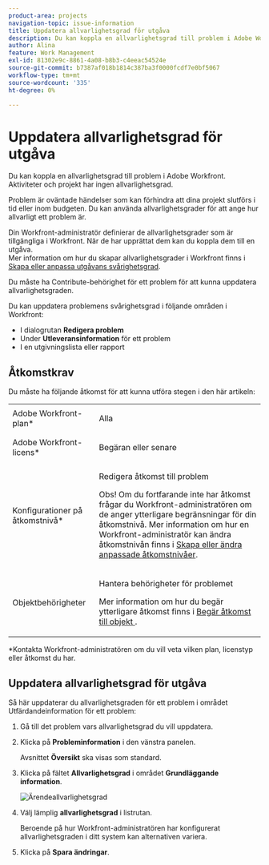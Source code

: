 ```yaml
---
product-area: projects
navigation-topic: issue-information
title: Uppdatera allvarlighetsgrad för utgåva
description: Du kan koppla en allvarlighetsgrad till problem i Adobe Workfront. Aktiviteter och projekt har ingen allvarlighetsgrad.
author: Alina
feature: Work Management
exl-id: 81302e9c-8861-4a08-b8b3-c4eeac54524e
source-git-commit: b7387af018b1814c387ba3f0000fcdf7e0bf5067
workflow-type: tm+mt
source-wordcount: '335'
ht-degree: 0%

---
```


# Uppdatera allvarlighetsgrad för utgåva

Du kan koppla en allvarlighetsgrad till problem i Adobe Workfront. Aktiviteter och projekt har ingen allvarlighetsgrad.

Problem är oväntade händelser som kan förhindra att dina projekt slutförs i tid eller inom budgeten. Du kan använda allvarlighetsgrader för att ange hur allvarligt ett problem är. 

Din Workfront-administratör definierar de allvarlighetsgrader som är tillgängliga i Workfront. När de har upprättat dem kan du koppla dem till en utgåva.\
Mer information om hur du skapar allvarlighetsgrader i Workfront finns i [Skapa eller anpassa utgåvans svårighetsgrad](../../../administration-and-setup/customize-workfront/creating-custom-status-and-priority-labels/create-customize-issue-severities.md).

Du måste ha Contribute-behörighet för ett problem för att kunna uppdatera allvarlighetsgraden. 

Du kan uppdatera problemens svårighetsgrad i följande områden i Workfront:

* I dialogrutan **Redigera problem**
* Under **Utleveransinformation** för ett problem
* I en utgivningslista eller rapport

## Åtkomstkrav

Du måste ha följande åtkomst för att kunna utföra stegen i den här artikeln:

<table style="table-layout:auto"> 
 <col> 
 <col> 
 <tbody> 
  <tr> 
   <td role="rowheader">Adobe Workfront-plan*</td> 
   <td> <p>Alla </p> </td> 
  </tr> 
  <tr> 
   <td role="rowheader">Adobe Workfront-licens*</td> 
   <td> <p>Begäran eller senare</p> </td> 
  </tr> 
  <tr> 
   <td role="rowheader">Konfigurationer på åtkomstnivå*</td> 
   <td> <p>Redigera åtkomst till problem</p> <p>Obs! Om du fortfarande inte har åtkomst frågar du Workfront-administratören om de anger ytterligare begränsningar för din åtkomstnivå. Mer information om hur en Workfront-administratör kan ändra åtkomstnivån finns i <a href="../../../administration-and-setup/add-users/configure-and-grant-access/create-modify-access-levels.md" class="MCXref xref">Skapa eller ändra anpassade åtkomstnivåer</a>.</p> </td> 
  </tr> 
  <tr> 
   <td role="rowheader">Objektbehörigheter</td> 
   <td> <p>Hantera behörigheter för problemet</p> <p>Mer information om hur du begär ytterligare åtkomst finns i <a href="../../../workfront-basics/grant-and-request-access-to-objects/request-access.md" class="MCXref xref">Begär åtkomst till objekt </a>.</p> </td> 
  </tr> 
 </tbody> 
</table>

&#42;Kontakta Workfront-administratören om du vill veta vilken plan, licenstyp eller åtkomst du har.

## Uppdatera allvarlighetsgrad för utgåva

Så här uppdaterar du allvarlighetsgraden för ett problem i området Utfärdandeinformation för ett problem:

1. Gå till det problem vars allvarlighetsgrad du vill uppdatera.
1. Klicka på **Probleminformation** i den vänstra panelen.

   Avsnittet **Översikt** ska visas som standard.

1. Klicka på fältet **Allvarlighetsgrad** i området **Grundläggande information**.

   ![Ärendeallvarlighetsgrad](assets/nwe-issue-severity-field-in-details-highlighted-350x112.png)

1. Välj lämplig **allvarlighetsgrad** i listrutan.

   Beroende på hur Workfront-administratören har konfigurerat allvarlighetsgraden i ditt system kan alternativen variera.

1. Klicka på **Spara ändringar**.
